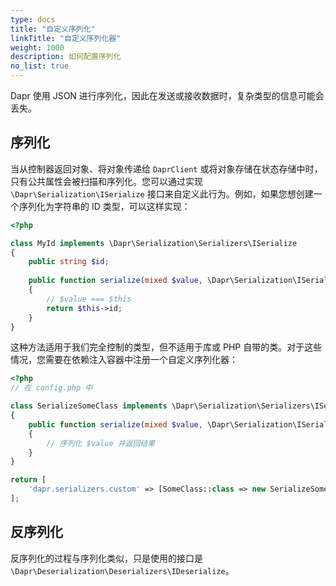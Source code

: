 ```yaml
---
type: docs
title: "自定义序列化"
linkTitle: "自定义序列化器"
weight: 1000
description: 如何配置序列化
no_list: true
---
```


Dapr 使用 JSON 进行序列化，因此在发送或接收数据时，复杂类型的信息可能会丢失。

## 序列化

当从控制器返回对象、将对象传递给 `DaprClient` 或将对象存储在状态存储中时，只有公共属性会被扫描和序列化。您可以通过实现 `\Dapr\Serialization\ISerialize` 接口来自定义此行为。例如，如果您想创建一个序列化为字符串的 ID 类型，可以这样实现：

```php
<?php

class MyId implements \Dapr\Serialization\Serializers\ISerialize 
{
    public string $id;
    
    public function serialize(mixed $value, \Dapr\Serialization\ISerializer $serializer): mixed
    {
        // $value === $this
        return $this->id; 
    }
}
```

这种方法适用于我们完全控制的类型，但不适用于库或 PHP 自带的类。对于这些情况，您需要在依赖注入容器中注册一个自定义序列化器：

```php
<?php
// 在 config.php 中

class SerializeSomeClass implements \Dapr\Serialization\Serializers\ISerialize 
{
    public function serialize(mixed $value, \Dapr\Serialization\ISerializer $serializer): mixed 
    {
        // 序列化 $value 并返回结果
    }
}

return [
    'dapr.serializers.custom' => [SomeClass::class => new SerializeSomeClass()],
];
```

## 反序列化

反序列化的过程与序列化类似，只是使用的接口是 `\Dapr\Deserialization\Deserializers\IDeserialize`。

